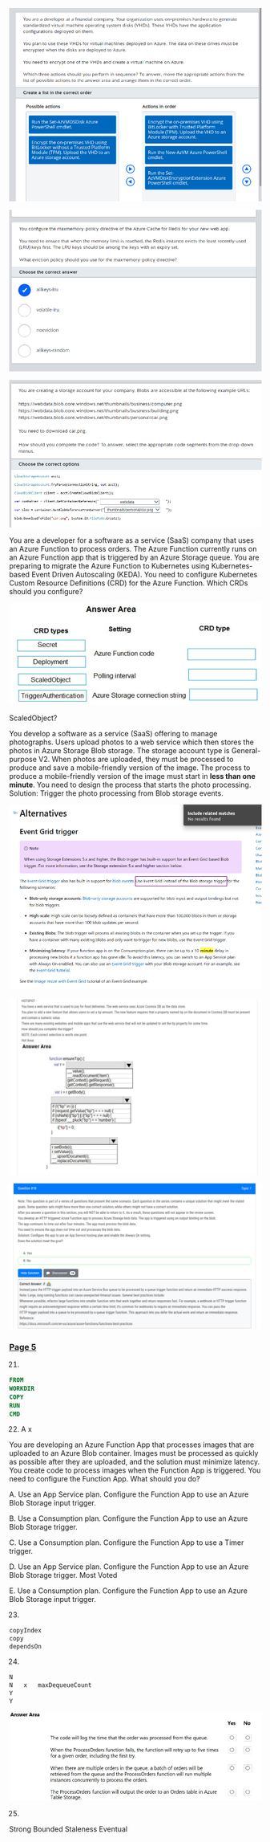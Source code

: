 ![](/images/2022-01-14-10-05-54.png)

![](/images/2022-01-14-10-06-11.png)

![](/images/2022-01-14-10-06-31.png)


You are a developer for a software as a service (SaaS) company that uses an Azure Function to process orders. The Azure Function currently runs on an Azure
Function app that is triggered by an Azure Storage queue.
You are preparing to migrate the Azure Function to Kubernetes using Kubernetes-based Event Driven Autoscaling (KEDA).
You need to configure Kubernetes Custom Resource Definitions (CRD) for the Azure Function.
Which CRDs should you configure? 

![](/images/2022-01-20-20-24-40.png)

ScaledObject?

You develop a software as a service (SaaS) offering to manage photographs. Users upload photos to a web service which then stores the photos in Azure
Storage Blob storage. The storage account type is General-purpose V2.
When photos are uploaded, they must be processed to produce and save a mobile-friendly version of the image. The process to produce a mobile-friendly version of the image must start in **less than one minute**.
You need to design the process that starts the photo processing.
Solution: Trigger the photo processing from Blob storage events.

![](/images/2022-01-20-20-31-55.png)


![](/images/2022-01-23-08-01-58.png)


![](/images/2022-01-23-08-22-13.png)


### [Page 5](https://www.examtopics.com/exams/microsoft/az-204/view/5/)

21. 
```Dockerfile
FROM
WORKDIR
COPY
RUN
CMD
```

22. A   x

You are developing an Azure Function App that processes images that are uploaded to an Azure Blob container.
Images must be processed as quickly as possible after they are uploaded, and the solution must minimize latency. You create code to process images when the
Function App is triggered.
You need to configure the Function App.
What should you do?

A. Use an App Service plan. Configure the Function App to use an Azure Blob Storage input trigger.

B. Use a Consumption plan. Configure the Function App to use an Azure Blob Storage trigger.

C. Use a Consumption plan. Configure the Function App to use a Timer trigger.

D. Use an App Service plan. Configure the Function App to use an Azure Blob Storage trigger. Most Voted

E. Use a Consumption plan. Configure the Function App to use an Azure Blob Storage input trigger.

23. 
```
copyIndex
copy
dependsOn
```

24.
```
N
N   x   maxDequeueCount
Y
Y
```
![](/images/2022-01-25-20-14-04.png)

25.
Strong
Bounded Staleness
Eventual